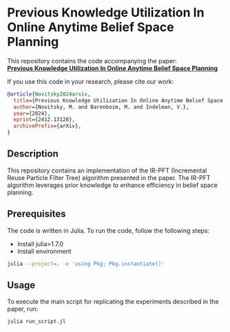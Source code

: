 # Previous Knowledge Utilization In Online Anytime Belief Space Planning

This repository contains the code accompanying the paper:  
**[Previous Knowledge Utilization In Online Anytime Belief Space Planning](https://arxiv.org/abs/2412.13128)**  

If you use this code in your research, please cite our work:  

```bibtex
@article{Novitsky2024arxiv,
  title={Previous Knowledge Utilization In Online Anytime Belief Space Planning},
  author={Novitsky, M. and Barenboim, M. and Indelman, V.},
  year={2024},
  eprint={2412.13128},
  archivePrefix={arXiv},
}
```

## Description
This repository contains an implementation of the IR-PFT (Incremental Reuse Particle Filter Tree) algorithm presented in the paper.
The IR-PFT algorithm leverages prior knowledge to enhance efficiency in belief space planning.

## Prerequisites
The code is written in Julia. To run the code, follow the following steps:
- Install julia>1.7.0
- Install environment
```bash
julia --project=. -e 'using Pkg; Pkg.instantiate()'
```

## Usage
To execute the main script for replicating the experiments described in the paper, run:
```bash
julia run_script.jl
```